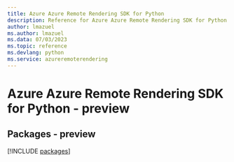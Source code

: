 ```yaml
---
title: Azure Azure Remote Rendering SDK for Python
description: Reference for Azure Azure Remote Rendering SDK for Python
author: lmazuel
ms.author: lmazuel
ms.data: 07/03/2023
ms.topic: reference
ms.devlang: python
ms.service: azureremoterendering
---
```

# Azure Azure Remote Rendering SDK for Python - preview
## Packages - preview
[!INCLUDE [packages](azure-remote-rendering-index.md)]